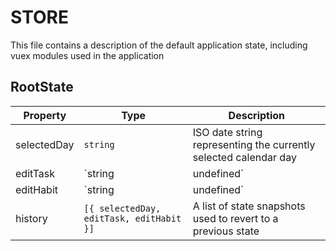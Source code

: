 # STORE

This file contains a description of the default application state, including vuex modules used in the application

## RootState

| Property    | Type                                     | Description                                                            |
| ----------- | ---------------------------------------- | ---------------------------------------------------------------------- |
| selectedDay | `string`                                 | ISO date string representing the currently selected calendar day       |
| editTask    | `string | undefined`                     | `'new'` for a newly created task, or the id of the task being edited   |
| editHabit   | `string | undefined`                     | `'new'` for a newly created habit, or the id of the habit being edited |
| history     | `[{ selectedDay, editTask, editHabit }]` | A list of state snapshots used to revert to a previous state           |
